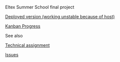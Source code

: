 Eltex Summer School final project

[Deployed version (working unstable because of host)](http://extraordinaryllc.info)

[Kanban Progress](https://trello.com/b/Uv2pvQJi/extraordinary-llc)

See also 

[Technical assignment](https://github.com/Skwardlow/AppointmentSystem/wiki/%D0%A2%D0%B5%D1%85%D0%BD%D0%B8%D1%87%D0%B5%D1%81%D0%BA%D0%BE%D0%B5-%D0%B7%D0%B0%D0%B4%D0%B0%D0%BD%D0%B8%D0%B5)

[Issues](https://github.com/Skwardlow/AppointmentSystem/issues)